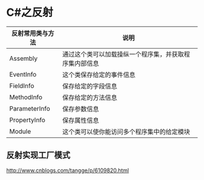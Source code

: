 # C#之反射



| 反射常用类与方法 | 说明                                                   |
| ---------------- | ------------------------------------------------------ |
| Assembly         | 通过这个类可以加载操纵一个程序集，并获取程序集内部信息 |
| EventInfo        | 这个类保存给定的事件信息                               |
| FieldInfo        | 保存给定的字段信息                                     |
| MethodInfo       | 保存给定的方法信息                                     |
| ParameterInfo    | 保存参数信息                                           |
| PropertyInfo     | 保存属性信息                                           |
| Module           | 这个类可以使你能访问多个程序集中的给定模块             |

## 反射实现工厂模式

http://www.cnblogs.com/tangge/p/6109820.html

